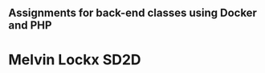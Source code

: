 ## Assignments for back-end classes using Docker and PHP

# Melvin Lockx SD2D

<a target="_blank" href="https://mlockx.nl"></a>
